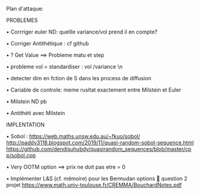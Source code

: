 Plan d'attaque:

PROBLEMES

•	Corrriger euler ND: quellle variance/vol prend il en compte?

•	Corriger Antithétique : cf github 
 
•	 ? Get Value ==> Probleme matu et step

•	 probleme vol = standardiser : vol /variance  \n

•	 detecter dim en fction de S dans les process de diffusion

•	Cariable de controle: meme rusltat exactement entre Milstein et Euler

•	Milstein ND pb

•	Antithéti avec Milstein

IMPLENTATION

•	Sobol : https://web.maths.unsw.edu.au/~fkuo/sobol/ http://paddy3118.blogspot.com/2019/11/quasi-random-sobol-sequence.html https://github.com/dendisuhubdy/quasirandom_sequences/blob/master/cpp/sobol.cpp

•	Very OOTM option ==> prix ne doit pas etre = 0

•	Implémenter L&S (cf. mémoire) pour les Bermudan options  question 2 projet 
https://www.math.univ-toulouse.fr/CREMMA/BouchardNotes.pdf
